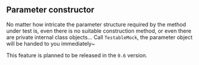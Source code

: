Parameter constructor
---

No matter how intricate the parameter structure required by the method under test is, even there is no suitable construction method, or even there are private internal class objects... Call `TestableMock`, the parameter object will be handed to you immediately~

This feature is planned to be released in the `0.6` version.

